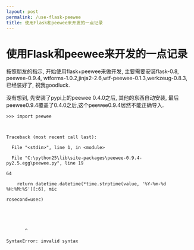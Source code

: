 ```yaml
---
layout: post
permalink: /use-flask-peewee
title: 使用Flask和peewee来开发的一点记录
---
```


# 使用Flask和peewee来开发的一点记录 #


按照朋友的指示, 开始使用flask+peewee来做开发, 主要需要安装flask-0.8, peewee-0.9.4, wtforms-1.0.2,jinja2-2.6,wtf-peewee-0.1.3,werkzeug-0.8.3, 已经装好了, 祝我goodluck.

没有想到, 先安装了pypi上的peewee 0.4.0之后, 其他的东西自动安装, 最后peewee0.9.4覆盖了0.4.0之后,这个peewee0.9.4居然不能正确导入.

    >>> import peewee



    Traceback (most recent call last):

      File "<stdin>", line 1, in <module>

      File "C:\python25\lib\site-packages\peewee-0.9.4-py2.5.egg\peewee.py", line 19

    64

        return datetime.datetime(*time.strptime(value, '%Y-%m-%d %H:%M:%S')[:6], mic

    rosecond=usec)





           ^

    SyntaxError: invalid syntax